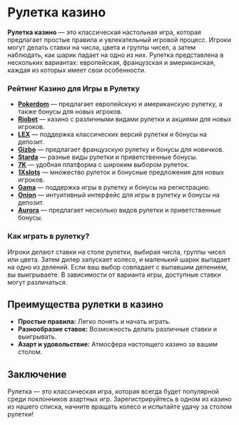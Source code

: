# Рулетка казино

**Рулетка казино** — это классическая настольная игра, которая предлагает простые правила и увлекательный игровой процесс. Игроки могут делать ставки на числа, цвета и группы чисел, а затем наблюдать, как шарик падает на одно из них. Рулетка представлена в нескольких вариантах: европейская, французская и американская, каждая из которых имеет свои особенности.

### Рейтинг Казино для Игры в Рулетку

- **[Pokerdom](https://brandplay.link/4k77v2yx)** — предлагает европейскую и американскую рулетку, а также бонусы для новых игроков.
- **[Riobet](https://brandplay.link/7xBLTPyj)** — казино с различными видами рулетки и акциями для новых игроков.
- **[LEX](https://brandplay.link/zW4hdDFV)** — поддержка классических версий рулетки и бонусы на депозит.
- **[Gizbo](https://brandplay.link/bprXw4YV)** — предлагает французскую рулетку и бонусы для новичков.
- **[Starda](https://brandplay.link/fB7xwRFL)** — разные виды рулетки и приветственные бонусы.
- **[7K](https://brandplay.link/BvQyFShp)** — удобная платформа с широким выбором рулеток.
- **[1Xslots](https://brandplay.link/hSB1khtr)** — множество рулеток и бонусные предложения для новых игроков.
- **[Gama](https://brandplay.link/j6NMKsDz)** — поддержка игры в рулетку и бонусы на регистрацию.
- **[Onion](https://brandplay.link/zBGRVpQ9)** — интуитивный интерфейс для игры в рулетку и бонусы на депозит.
- **[Aurora](https://10trafic-stat2.com/click/668546556bcc6313411604bd/6766/13032/subaccount)** — предлагает несколько видов рулетки и приветственные бонусы.

### Как играть в рулетку?

Игроки делают ставки на столе рулетки, выбирая числа, группы чисел или цвета. Затем дилер запускает колесо, и маленький шарик выпадает на одно из делений. Если ваш выбор совпадает с выпавшим делением, вы выигрываете. В зависимости от варианта игры, доступные ставки могут различаться.

## Преимущества рулетки в казино

- **Простые правила:** Легко понять и начать играть.
- **Разнообразие ставок:** Возможность делать различные ставки и выигрывать.
- **Азарт и удовольствие:** Атмосфера настоящего казино за вашим столом.

## Заключение

Рулетка — это классическая игра, которая всегда будет популярной среди поклонников азартных игр. Зарегистрируйтесь в одном из казино из нашего списка, начните вращать колесо и испытайте удачу за столом рулетки!
